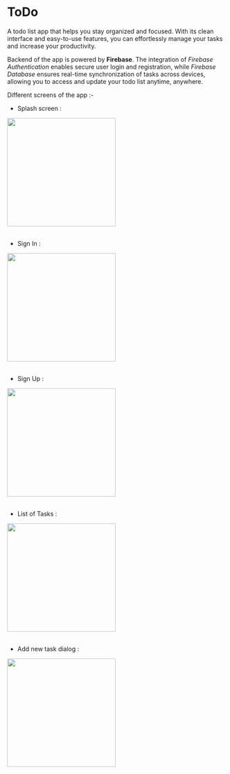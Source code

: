 # ToDo
A todo list app that helps you stay organized and focused. With its clean interface and easy-to-use features, 
you can effortlessly manage your tasks and increase your productivity.

Backend of the app is powered by **Firebase**.
The integration of *Firebase Authentication* enables secure user login and registration,
while *Firebase Database* ensures real-time synchronization of tasks across devices,
allowing you to access and update your todo list anytime, anywhere.

Different screens of the app :-
- Splash screen : 
<img src ="https://github.com/TanujKhanna0210/ToDo/assets/96645309/b11450ea-dc12-48d1-90c1-e8ddbd4d6e5f" width="250" height="wrap_content"> 
<br /><br />  

- Sign In :
<img src ="https://github.com/TanujKhanna0210/ToDo/assets/96645309/2671c886-d6c4-4a59-b2e4-127d01ee1b58)" width="250" height="wrap_content">  
<br /><br />  

- Sign Up :
<img src ="https://github.com/TanujKhanna0210/ToDo/assets/96645309/47e452a3-e2c7-4d13-be67-9aa29f6a0d05)" width="250" height="wrap_content">
<br /><br />  

- List of Tasks :
<img src ="https://github.com/TanujKhanna0210/ToDo/assets/96645309/c4dd85ff-018d-4150-953b-0df994ce9bde)" width="250" height="wrap_content">  
<br /><br />  

- Add new task dialog :
<img src ="https://github.com/TanujKhanna0210/ToDo/assets/96645309/b79dcebf-0e70-4c94-8014-364da687351c)" width="250" height="wrap_content">  
